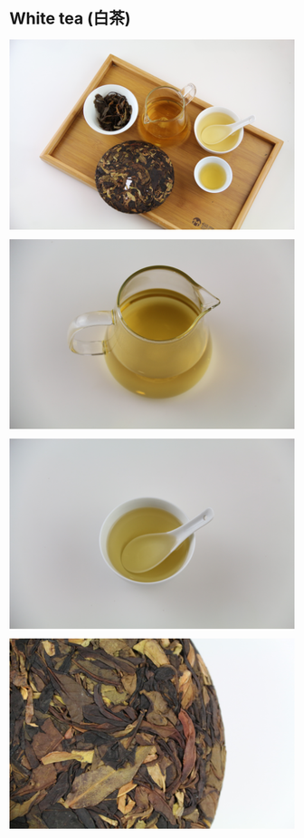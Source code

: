 # White tea (白茶)

![](/assets/white-tea/IMG_5354.JPG)

![](/assets/white-tea/IMG_5369.JPG)

![](/assets/white-tea/IMG_5405.JPG)

![](/assets/white-tea/IMG_1777.JPG)